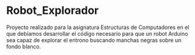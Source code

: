# Robot_Explorador
Proyecto realizado para la asignatura Estructuras de Computadores en el que debíamos desarrollar el código necesario para que un robot Arduino sea capaz de explorar el entrono buscando manchas negras sobre un fondo blanco.
